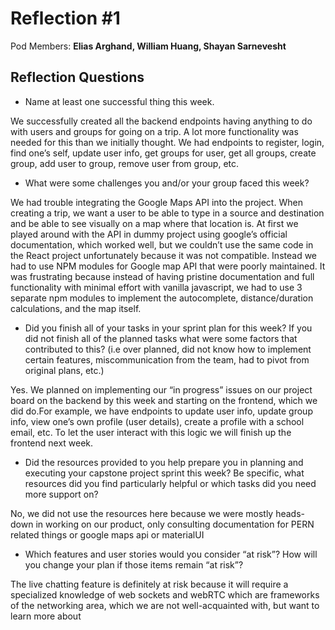 # Reflection #1

Pod Members: **Elias Arghand, William Huang, Shayan Sarnevesht**

## Reflection Questions

* Name at least one successful thing this week.

We successfully created all the backend endpoints having anything to do with users and groups for going on a trip. A lot more functionality was needed for this than we initially thought. We had endpoints to register, login, find one’s self, update user info, get groups for user, get all groups, create group, add user to group, remove user from group, etc.



* What were some challenges you and/or your group faced this week?

We had trouble integrating the Google Maps API into the project. When creating a trip, we want a user to be able to type in a source and destination and be able to see visually on a map where that location is. 
At first we played around with the API in dummy project using google’s official documentation, which worked well, but we couldn’t use the same code in the React project unfortunately because it was not compatible.
Instead we had to use NPM modules for Google map API that were poorly maintained. It was frustrating because instead of having pristine documentation and full functionality with minimal effort with vanilla javascript, we had to use 3 separate npm modules to implement the autocomplete, distance/duration calculations, and the map itself.



* Did you finish all of your tasks in your sprint plan for this week? If you did not finish all of the planned tasks what were some factors that contributed to this?  (i.e over planned, did not know how to implement certain features, miscommunication from the team, had to pivot from original plans, etc.)

Yes. We planned on implementing our “in progress” issues on our project board on the backend by this week and starting on the frontend, which we did do.For example, we have endpoints to update user info, update group info, view one’s own profile (user details), create a profile with a school email, etc. To let the user interact with this logic we will finish up the frontend next week.

* Did the resources provided to you help prepare you in planning and executing your capstone project sprint this week? Be specific, what resources did you find particularly helpful or which tasks did you need more support on?

No, we did not use the resources here because we were mostly heads-down in working on our product, only consulting documentation for PERN related things or google maps api or materialUI



* Which features and user stories would you consider “at risk”? How will you change your plan if those items remain “at risk”?

The live chatting feature is definitely at risk because it will require a specialized knowledge of web sockets and webRTC which are frameworks of the networking area, which we are not well-acquainted with, but want to learn more about
